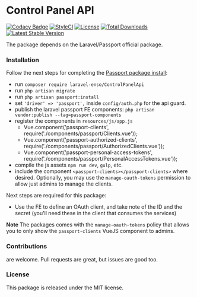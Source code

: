 <!--h-->
# Control Panel API

[![Codacy Badge](https://api.codacy.com/project/badge/Grade/3200ceba8aea4a31ac1dfe826328bcb1)](https://www.codacy.com/app/laravel-enso/control-panel-api?utm_source=github.com&amp;utm_medium=referral&amp;utm_content=laravel-enso/control-panel-api&amp;utm_campaign=Badge_Grade)
[![StyleCI](https://github.styleci.io/repos/88979520/shield?branch=master)](https://github.styleci.io/repos/88979520)
[![License](https://poser.pugx.org/laravel-enso/control-panel-api/license)](https://https://packagist.org/packages/laravel-enso/control-panel-api)
[![Total Downloads](https://poser.pugx.org/laravel-enso/control-panel-api/downloads)](https://packagist.org/packages/laravel-enso/control-panel-api)
[![Latest Stable Version](https://poser.pugx.org/laravel-enso/control-panel-api/version)](https://packagist.org/packages/laravel-enso/control-panel-api)
<!--/h-->

The package depends on the Laravel/Passport official package.

### Installation

Follow the next steps for completing the [Passport package install](https://laravel.com/docs/5.4/passport#installation):
* run `composer require laravel-enso/ControlPanelApi`
* run `php artisan migrate`
* run `php artisan passport:install`
* set `'driver' => 'passport',` inside `config/auth.php` for the api guard.
* publish the laravel passport FE components: `php artisan vendor:publish --tag=passport-components`
* register the components in `resources/js/app.js`
    - Vue.component('passport-clients', require('./components/passport/Clients.vue'));
    - Vue.component('passport-authorized-clients', require('./components/passport/AuthorizedClients.vue'));
    - Vue.component('passport-personal-access-tokens', require('./components/passport/PersonalAccessTokens.vue'));
* compile the js assets `npm run dev`, `gulp`, etc.
* include the component `<passport-clients></passport-clients>` where desired. Optionally, you may use the `manage-oauth-tokens` permission to allow just admins to manage the clients.

Next steps are required for this package:
* Use the FE to define an OAuth client, and take note of the ID and the secret (you'll need these in the client that consumes the services)

**Note** The packages comes with the `manage-oauth-tokens` policy that allows you to only show the `passport-clients` VueJS component to admins. 

<!--h-->
### Contributions

are welcome. Pull requests are great, but issues are good too.

### License

This package is released under the MIT license.
<!--/h-->

